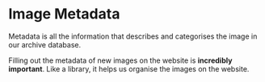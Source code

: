---
---
# Image Metadata

Metadata is all the information that describes and categorises the image in our archive database.

Filling out the metadata of new images on the website is **incredibly important**. Like a library, it helps us organise the images on the website.